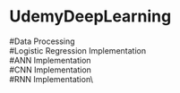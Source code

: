 # UdemyDeepLearning
#Data Processing\
#Logistic Regression Implementation\
#ANN Implementation\
#CNN Implementation\
#RNN Implementation\
